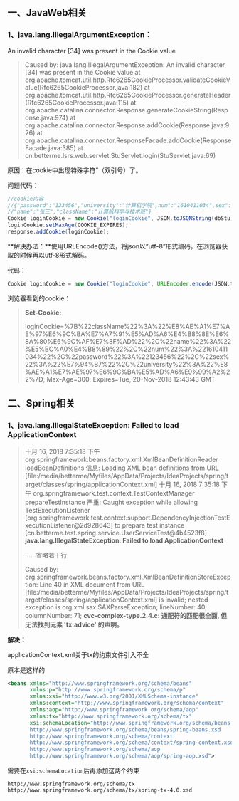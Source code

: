 ## 一、JavaWeb相关

### 1、**java.lang.IllegalArgumentException：**

 An invalid character [34] was present in the Cookie value

> Caused by: java.lang.IllegalArgumentException: An invalid character [34] was present in the Cookie value
> 	at org.apache.tomcat.util.http.Rfc6265CookieProcessor.validateCookieValue(Rfc6265CookieProcessor.java:182)
> 	at org.apache.tomcat.util.http.Rfc6265CookieProcessor.generateHeader(Rfc6265CookieProcessor.java:115)
> 	at org.apache.catalina.connector.Response.generateCookieString(Response.java:974)
> 	at org.apache.catalina.connector.Response.addCookie(Response.java:926)
> 	at org.apache.catalina.connector.ResponseFacade.addCookie(ResponseFacade.java:385)
> 	at cn.betterme.lsrs.web.servlet.StuServlet.login(StuServlet.java:69)

原因：在cookie中出现特殊字符”（双引号）了。

问题代码：

```java
//cookie内容
//{"password":"123456","university":"计算机学院",num":"1610411034",sex":"男",
//"name":"张三","className":"计算机科学与技术班"}
Cookie loginCookie = new Cookie("loginCookie", JSON.toJSONString(dbStu));
loginCookie.setMaxAge(COOKIE_EXPIRES);
response.addCookie(loginCookie);
```

**解决办法：**使用URLEncode()方法，将json以“utf-8”形式编码，在浏览器获取的时候再以utf-8形式解码。

代码：

```java
Cookie loginCookie = new Cookie("loginCookie", URLEncoder.encode(JSON.toJSONString(dbStu), "utf-8"));
```

浏览器看到的cookie：

> **Set-Cookie:** 
>
> loginCookie=%7B%22className%22%3A%22%E8%AE%A1%E7%AE%97%E6%9C%BA%E7%A7%91%E5%AD%A6%E4%B8%8E%E6%8A%80%E6%9C%AF%E7%8F%AD%22%2C%22name%22%3A%22%E5%BC%A0%E4%B8%89%22%2C%22num%22%3A%221610411034%22%2C%22password%22%3A%22123456%22%2C%22sex%22%3A%22%E7%94%B7%22%2C%22university%22%3A%22%E8%AE%A1%E7%AE%97%E6%9C%BA%E5%AD%A6%E9%99%A2%22%7D; Max-Age=300; Expires=Tue, 20-Nov-2018 12:43:43 GMT

## 二、Spring相关

### 1、**java.lang.IllegalStateException: Failed to load ApplicationContext**

> 十月 16, 2018 7:35:18 下午 org.springframework.beans.factory.xml.XmlBeanDefinitionReader loadBeanDefinitions
> 信息: Loading XML bean definitions from URL [file:/media/betterme/Myfiles/AppData/Projects/IdeaProjects/spring/target/classes/spring/applicationContext.xml]
> 十月 16, 2018 7:35:18 下午 org.springframework.test.context.TestContextManager prepareTestInstance
> 严重: Caught exception while allowing TestExecutionListener [org.springframework.test.context.support.DependencyInjectionTestExecutionListener@2d928643] to prepare test instance [cn.betterme.test.spring.service.UserServiceTest@4b4523f8]
> **java.lang.IllegalStateException: Failed to load ApplicationContext**
>
> ......省略若干行
>
> Caused by: org.springframework.beans.factory.xml.XmlBeanDefinitionStoreException: Line 40 in XML document from URL [file:/media/betterme/Myfiles/AppData/Projects/IdeaProjects/spring/target/classes/spring/applicationContext.xml] is invalid; nested exception is org.xml.sax.SAXParseException; lineNumber: 40; columnNumber: 71; **cvc-complex-type.2.4.c: 通配符的匹配很全面, 但无法找到元素 'tx:advice' 的声明。**

**解决：**

applicationContext.xml关于tx的约束文件引入不全

原本是这样的

```xml
<beans xmlns="http://www.springframework.org/schema/beans"
       xmlns:p="http://www.springframework.org/schema/p"
       xmlns:xsi="http://www.w3.org/2001/XMLSchema-instance"
       xmlns:context="http://www.springframework.org/schema/context"
       xmlns:aop="http://www.springframework.org/schema/aop"
       xmlns:tx="http://www.springframework.org/schema/tx"
       xsi:schemaLocation="http://www.springframework.org/schema/beans
       http://www.springframework.org/schema/beans/spring-beans.xsd
       http://www.springframework.org/schema/context
       http://www.springframework.org/schema/context/spring-context.xsd
       http://www.springframework.org/schema/aop
       http://www.springframework.org/schema/aop/spring-aop.xsd">
```

需要在`xsi:schemaLocation`后再添加这两个约束

```
http://www.springframework.org/schema/tx
http://www.springframework.org/schema/tx/spring-tx-4.0.xsd
```

